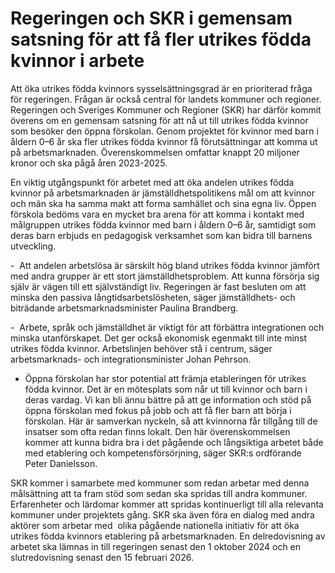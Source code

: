 # Regeringen och SKR i gemensam satsning för att få fler utrikes födda kvinnor i arbete

Att öka utrikes födda kvinnors sysselsättningsgrad är en prioriterad fråga för regeringen. Frågan är också central för landets kommuner och regioner. Regeringen och Sveriges Kommuner och Regioner (SKR) har därför kommit överens om en gemensam satsning för att nå ut till utrikes födda kvinnor som besöker den öppna förskolan. Genom projektet för kvinnor med barn i åldern 0–6 år ska fler utrikes födda kvinnor få förutsättningar att komma ut på arbetsmarknaden. Överenskommelsen omfattar knappt 20 miljoner kronor och ska pågå åren 2023-2025.

En viktig utgångspunkt för arbetet med att öka andelen utrikes födda kvinnor på arbetsmarknaden är jämställdhetspolitikens mål om att kvinnor och män ska ha samma makt att forma samhället och sina egna liv. Öppen förskola bedöms vara en mycket bra arena för att komma i kontakt med målgruppen utrikes födda kvinnor med barn i åldern 0–6 år, samtidigt som deras barn erbjuds en pedagogisk verksamhet som kan bidra till barnens utveckling.

-  Att andelen arbetslösa är särskilt hög bland utrikes födda kvinnor jämfört med andra grupper är ett stort jämställdhetsproblem. Att kunna försörja sig själv är vägen till ett självständigt liv. Regeringen är fast besluten om att minska den passiva långtidsarbetslösheten, säger jämställdhets- och biträdande arbetsmarknadsminister Paulina Brandberg.

-  Arbete, språk och jämställdhet är viktigt för att förbättra integrationen och minska utanförskapet. Det ger också ekonomisk egenmakt till inte minst utrikes födda kvinnor. Arbetslinjen behöver stå i centrum, säger arbetsmarknads- och integrationsminister Johan Pehrson.

- Öppna förskolan har stor potential att främja etableringen för utrikes födda kvinnor. Det är en mötesplats som når ut till kvinnor och barn i deras vardag. Vi kan bli ännu bättre på att ge information och stöd på öppna förskolan med fokus på jobb och att få fler barn att börja i förskolan. Här är samverkan nyckeln, så att kvinnorna får tillgång till de insatser som ofta redan finns lokalt. Den här överenskommelsen kommer att kunna bidra bra i det pågående och långsiktiga arbetet både med etablering och kompetensförsörjning, säger SKR:s ordförande Peter Danielsson.

SKR kommer i samarbete med kommuner som redan arbetar med denna målsättning att ta fram stöd som sedan ska spridas till andra kommuner. Erfarenheter och lärdomar kommer att spridas kontinuerligt till alla relevanta kommuner under projektets gång. SKR ska även föra en dialog med andra aktörer som arbetar med  olika pågående nationella initiativ för att öka utrikes födda kvinnors etablering på arbetsmarknaden. En delredovisning av arbetet ska lämnas in till regeringen senast den 1 oktober 2024 och en slutredovisning senast den 15 februari 2026.

